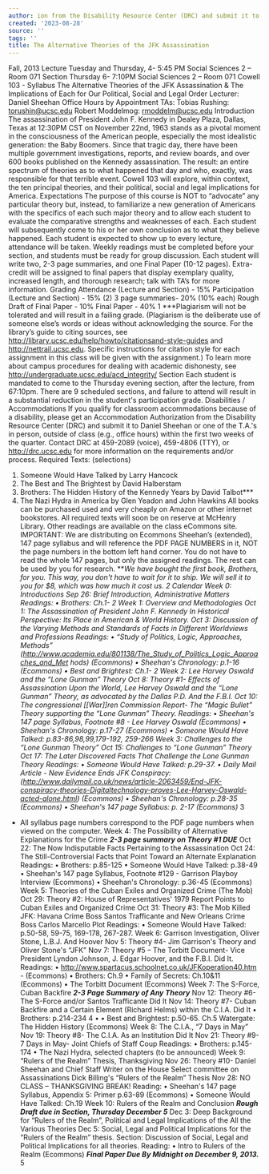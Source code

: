 ```yaml
---
author: ion from the Disability Resource Center (DRC) and submit it to
created: '2023-08-28'
source: ''
tags: ''
title: The Alternative Theories of the JFK Assassination
---
```

Fall, 2013
Lecture Tuesday and Thursday, 4- 5:45 PM
Social Sciences 2 – Room 071
Section Thursday 6- 7:10PM
Social Sciences 2 – Room 071
Cowell 103 - Syllabus
The Alternative Theories of the JFK Assassination
&
The Implications of Each for Our Political, Social and Legal Order
Lecturer: Daniel Sheehan
Office Hours by Appointment
TAs: Tobias Rushing: torushin@ucsc.edu
Robert Moddelmog: rmoddelm@ucsc.edu
Introduction
The assassination of President John F. Kennedy in Dealey Plaza, Dallas, Texas at 12:30PM CST
on November 22nd, 1963 stands as a pivotal moment in the consciousness of the American
people, especially the most idealistic generation: the Baby Boomers. Since that tragic day, there
have been multiple government investigations, reports, and review boards, and over 600 books
published on the Kennedy assassination. The result: an entire spectrum of theories as to what
happened that day and who, exactly, was responsible for that terrible event. Cowell 103 will
explore, within context, the ten principal theories, and their political, social and legal
implications for America.
Expectations
The purpose of this course is NOT to “advocate” any particular theory but, instead, to familiarize
a new generation of Americans with the specifics of each such major theory and to allow each
student to evaluate the comparative strengths and weaknesses of each. Each student will
subsequently come to his or her own conclusion as to what they believe happened.
Each student is expected to show up to every lecture, attendance will be taken. Weekly readings
must be completed before your section, and students must be ready for group discussion. Each
student will write two, 2-3 page summaries, and one Final Paper (10-12 pages). Extra-credit will
be assigned to final papers that display exemplary quality, increased length, and thorough
research; talk with TA’s for more information.
Grading
Attendance (Lecture and Section) - 15%
Participation (Lecture and Section) - 15%
(2) 3 page summaries- 20% (10% each)
Rough Draft of Final Paper - 10%
Final Paper - 40%
1
 ***Plagiarism will not be tolerated and will result in a failing grade.
(Plagiarism is the deliberate use of someone else’s words or ideas without acknowledging the
source. For the library’s guide to citing sources, see http://library.ucsc.edu/help/howto/citationsand-style-guides and http://nettrail.ucsc.edu. Specific instructions for
citation style for each assignment in this class will be given with the assignment.)
To learn more about campus procedures for dealing with academic dishonesty, see
http://undergraduate.ucsc.edu/acd_integrity/
Section
Each student is mandated to come to the Thursday evening section, after the lecture, from 67:10pm. There are 9 scheduled sections, and failure to attend will result in a substantial reduction
in the student's participation grade.
Disabilities / Accommodations
If you qualify for classroom accommodations because of a disability, please get an
Accommodation Authorization from the Disability Resource Center (DRC) and submit it to
Daniel Sheehan or one of the T.A.'s in person, outside of class (e.g., office hours) within the first
two weeks of the quarter. Contact DRC at 459-2089 (voice), 459-4806 (TTY), or
http://drc.ucsc.edu for more information on the requirements and/or process.
Required Texts: (selections)
1. Someone Would Have Talked by Larry Hancock
2. The Best and The Brightest by David Halberstam
3. Brothers: The Hidden History of the Kennedy Years by David Talbot***
4. The Nazi Hydra in America by Glen Yeadon and John Hawkins
All books can be purchased used and very cheaply on Amazon or other internet bookstores.
All required texts will soon be on reserve at McHenry Library.
Other readings are available on the class eCommons site.
IMPORTANT: We are distributing on Ecommons Sheehan’s (extended), 147 page syllabus
and will reference the PDF PAGE NUMBERS in it, NOT the page numbers in the bottom left
hand corner. You do not have to read the whole 147 pages, but only the assigned readings. The
rest can be used by you for research.
***We have bought the first book, Brothers, for you. This way, you don't have to wait for it to
ship. We will sell it to you for $8, which was how much it cost us.
2
 Calendar
Week 0: Introductions
Sep 26: Brief Introduction, Administrative Matters
Readings:
• Brothers: Ch.1- 2
Week 1: Overview and Methodologies
Oct 1: The Assassination of President John F. Kennedy In Historical Perspective: Its Place in
American & World History.
Oct 3: Discussion of the Varying Methods and Standards of Facts in Different Worldviews and
Professions
Readings:
• “Study of Politics, Logic, Approaches, Methods”
(http://www.academia.edu/801138/The_Study_of_Politics_Logic_Approaches_and_Met
hods) (Ecommons)
• Sheehan's Chronology: p.1-16 (Ecommons)
• Best and Brightest: Ch.1- 2
Week 2: Lee Harvey Oswald and the “Lone Gunman” Theory
Oct 8: Theory #1- Effects of Assassination Upon the World, Lee Harvey Oswald and the “Lone
Gunman” Theory, as advocated by the Dallas P.D. And the F.B.I.
Oct 10: The congressional [[War]]ren Commission Report- The “Magic Bullet” Theory supporting
the “Lone Gunman” Theory.
Readings:
• Sheehan's 147 page Syllabus, Footnote #8 - Lee Harvey Oswald (Ecommons)
• Sheehan's Chronology: p.17-27 (Ecommons)
• Someone Would Have Talked: p.83-86,98,99,179-192, 259-266
Week 3: Challenges to the “Lone Gunman Theory”
Oct 15: Challenges to “Lone Gunman” Theory
Oct 17: The Later Discovered Facts That Challenge the Lone Gunman Theory
Readings:
• Someone Would Have Talked: p.29-37.
• Daily Mail Article - New Evidence Ends JFK Conspiracy:
(http://www.dailymail.co.uk/news/article-2063459/End-JFK-conspiracy-theories-Digitaltechnology-proves-Lee-Harvey-Oswald-acted-alone.html) (Ecommons)
• Sheehan's Chronology: p.28-35 (Ecommons)
•
Sheehan's 147 page Syllabus: p. 2-17 (Ecommons)*
3
 * All syllabus page numbers correspond to the PDF page numbers when viewed on the
computer.
Week 4: The Possibility of Alternative Explanations for the Crime
***2-3 page summary on Theory #1 DUE***
Oct 22: The Now Indisputable Facts Pertaining to the Assassination
Oct 24: The Still-Controversial Facts that Point Toward an Alternate Explanation
Readings:
• Brothers: p.85-125
• Someone Would Have Talked: p.38-49
• Sheehan's 147 page Syllabus, Footnote #129 - Garrison Playboy Interview (Ecommons)
• Sheehan's Chronology: p.36-45 (Ecommons)
Week 5: Theories of the Cuban Exiles and Organized Crime (The Mob)
Oct 29: Theory #2: House of Representatives' 1979 Report Points to Cuban Exiles and
Organized Crime
Oct 31: Theory #3: The Mob Killed JFK: Havana Crime Boss Santos Trafficante and New
Orleans Crime Boss Carlos Marcello Plot
Readings:
•
Someone Would Have Talked: p.50-58, 59-75, 169-178, 267-287.
Week 6: Garrison Investigation, Oliver Stone, L.B.J. And Hoover
Nov 5: Theory #4- Jim Garrison's Theory and Oliver Stone's “JFK”
Nov 7: Theory #5 – The Torbitt Document- Vice President Lyndon Johnson, J. Edgar Hoover,
and the F.B.I. Did It.
Readings:
• http://www.spartacus.schoolnet.co.uk/JFKoperation40.htm - (Ecommons)
• Brothers: Ch.9
• Family of Secrets: Ch.10&11 (Ecommons)
• The Torbitt Document (Ecommons)
Week 7: The S-Force, Cuban Backfire
***2-3 Page Summary of Any Theory***
Nov 12: Theory #6- The S-Force and/or Santos Trafficante Did It
Nov 14: Theory #7- Cuban Backfire and a Certain Element (Richard Helms) within the C.I.A.
Did It
• Brothers: p.214-234
4
 •
•
Best and Brightest: p.50-65. Ch.5
Watergate: The Hidden History (Ecommons)
Week 8: The C.I.A., “7 Days in May”
Nov 19: Theory #8- The C.I.A. As an Institution Did It
Nov 21: Theory #9- 7 Days in May- Joint Chiefs of Staff Coup
Readings:
• Brothers: p.145-174
• The Nazi Hydra, selected chapters (to be announced)
Week 9: “Rulers of the Realm” Thesis, Thanksgiving
Nov 26: Theory #10- Daniel Sheehan and Chief Staff Writer on the House Select committee on
Assassinations Dick Billing's “Rulers of the Realm” Thesis
Nov 28: NO CLASS – THANKSGIVING BREAK!
Reading:
• Sheehan's 147 page Syllabus, Appendix 5: Primer p.63-89 (Ecommons)
• Someone Would Have Talked: Ch.19
Week 10: Rulers of the Realm and Conclusion
***Rough Draft due in Section, Thursday December 5***
Dec 3: Deep Background for “Rulers of the Realm”, Political and Legal Implications of the All
the Various Theories
Dec 5: Social, Legal and Political Implications for the “Rulers of the Realm” thesis.
Section: Discussion of Social, Legal and Political Implications for all theories.
Reading:
• Intro to Rulers of the Realm (Ecommons)
***Final Paper Due By Midnight on December 9, 2013.***
5